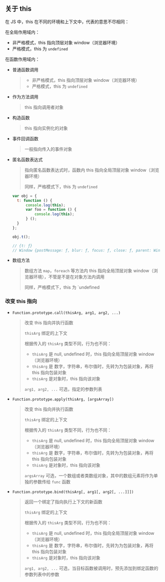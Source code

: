 ## 关于 this

在 JS 中，this 在不同的环境和上下文中，代表的意思不尽相同：



在全局作用域内：

- 非严格模式，this 指向顶层对象 window（浏览器环境）
- 严格模式，this 为 `undefined`



在函数作用域内：

- 普通函数调用

  > - 非严格模式，this 指向顶层对象 window（浏览器环境）
  > - 严格模式，this 为 `undefined`

- 作为方法调用

  > this 指向调用者对象

- 构造函数

  > this 指向实例化的对象

- 事件回调函数

  > 一般指向传入的事件对象

- 匿名函数表达式

  > 指向匿名函数表达式时，函数内 this 指向全局顶层对象 window（浏览器环境）
  >
  > 同样，严格模式下，this 为 `undefined`

  ```js
  var obj = {
  	t: function () {
  		console.log(this);
  		var foo = function () {
  			console.log(this);
  		} ();
  	}
  };
  
  obj.t();
  
  // {t: ƒ}
  // Window {postMessage: ƒ, blur: ƒ, focus: ƒ, close: ƒ, parent: Window, …}
  ```

- 数组方法

  > 数组方法 `map`，`foreach` 等方法内  this 指向全局顶层对象 window（浏览器环境），不管是不是在对象方法内调用
  >
  > 同样，严格模式下，this 为 `undefined





### 改变 this 指向

- `Function.prototype.call(thisArg, arg1, arg2, ...)`

  > 改变 this 指向并执行函数
  >
  > `thisArg` 绑定的上下文
  >
  > 根据传入的 `thisArg` 类型不同，行为也不同：
  >
  > - `thisArg`  是 null, undefined 时，this 指向全局顶层对象 window（浏览器环境）
  > - `thisArg`  是 数字，字符串，布尔值时，先转为为包装对象，再将 this 指向包装对象
  > - `thisArg`  是对象时，this 指向该对象
  >
  > `arg1, arg2, ...` 可选，指定的参数列表

- `Function.prototype.apply(thisArg, [argsArray])`

  > 改变 this 指向并执行函数
  >
  > `thisArg` 绑定的上下文
  >
  > 根据传入的 `thisArg` 类型不同，行为也不同：
  >
  > - `thisArg`  是 null, undefined 时，this 指向全局顶层对象 window（浏览器环境）
  > - `thisArg`  是 数字，字符串，布尔值时，先转为为包装对象，再将 this 指向包装对象
  > - `thisArg`  是对象时，this 指向该对象
  >
  > `argsArray` 可选，一个数组或者类数组对象，其中的数组元素将作为单独的参数传给 `func` 函数

- `Function.prototype.bind(thisArg[, arg1[, arg2[, ...]]])`

  > 返回一个绑定了指向执行上下文的新函数
  >
  > `thisArg` 绑定的上下文
  >
  > 根据传入的 `thisArg` 类型不同，行为也不同：
  >
  > - `thisArg`  是 null, undefined 时，this 指向全局顶层对象 window（浏览器环境）
  > - `thisArg`  是 数字，字符串，布尔值时，先转为为包装对象，再将 this 指向包装对象
  > - `thisArg`  是对象时，this 指向该对象
  >
  > `arg1, arg2, ...` 可选，当目标函数被调用时，预先添加到绑定函数的参数列表中的参数

